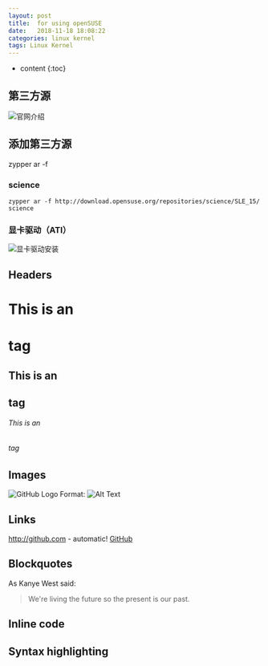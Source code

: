 ```yaml
---
layout: post
title:  for using openSUSE
date:   2018-11-18 18:08:22
categories: linux kernel
tags: Linux Kernel
---
```


* content
{:toc}


## 第三方源

![官网介绍](https://zh.opensuse.org/%E7%AC%AC%E4%B8%89%E6%96%B9%E8%BD%AF%E4%BB%B6%E6%BA%90)

## 添加第三方源

zypper ar -f <URL> <alias>

### science

```
zypper ar -f http://download.opensuse.org/repositories/science/SLE_15/ science
```

### 显卡驱动（ATI）

![显卡驱动安装](https://cn.opensuse.org/ATI_%E6%98%BE%E5%8D%A1%E9%A9%B1%E5%8A%A8%E7%9A%84%E5%AE%89%E8%A3%85)


## Headers

# This is an <h1> tag
## This is an <h2> tag
###### This is an <h6> tag

## Images

![GitHub Logo](/images/logo.png)
Format: ![Alt Text](url)

## Links

http://github.com - automatic!
[GitHub](http://github.com)

## Blockquotes

As Kanye West said:

> We're living the future so
> the present is our past.

## Inline code

## Syntax highlighting

